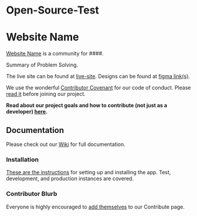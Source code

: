 # Open-Source-Test

# Website Name ####

[Website Name](https://###/) is a community for ####.

Summary of Problem Solving.

The live site can be found at [live-site](https://www.####/). Designs can be found at [figma link(s)](link_to_figma).

We use the wonderful [Contributor Covenant](http://contributor-covenant.org) for
our code of conduct. Please
[read it](https://github.com/ifmeorg/####/blob/main/code_of_conduct.md)
before joining our project.

**Read about our project goals and how to contribute (not just as a developer) [here](https://github.com/###/ifme/blob/main/CONTRIBUTING.md).**

## Documentation

Please check out our [Wiki](https://github.com/####/###/wiki) for full documentation.

### Installation

[These are the instructions](https://github.com/###/ifme/wiki/Installation) for setting up and installing the app. Test, development, and production instances are covered.

### Contributor Blurb

Everyone is highly encouraged to [add themselves](https://github.com/###/###/wiki/Contributor-Blurb) to our Contribute page.
